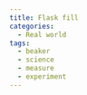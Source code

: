 ```yaml
---
title: Flask fill
categories:
  - Real world
tags:
  - beaker
  - science
  - measure
  - experiment
---
```

